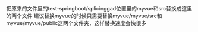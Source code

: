 把原来的文件里的test-springboot/splicinggad位置里的myvue和src替换成这里的两个文件
建议替换myvue的时候只需要替换myvue/myvue/src和myvue/myvue/public这两个文件夹，这样替换速度会快很多
